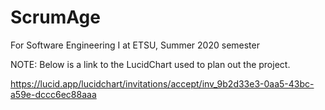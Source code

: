 # ScrumAge
For Software Engineering I at ETSU, Summer 2020 semester

NOTE: Below is a link to the LucidChart used to plan out the project.

https://lucid.app/lucidchart/invitations/accept/inv_9b2d33e3-0aa5-43bc-a59e-dccc6ec88aaa

